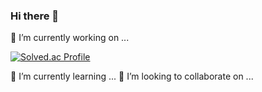 ### Hi there 👋

🔭 I’m currently working on ...

[![Solved.ac Profile](http://mazassumnida.wtf/api/v2/generate_badge?boj=subin1031)](https://solved.ac/subin1031)<br/>

🌱 I’m currently learning ...
👯 I’m looking to collaborate on ...
